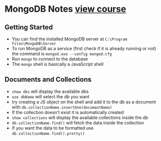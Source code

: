 # MongoDB Notes [view course](https://www.linkedin.com/learning/learning-mongodb)
## Getting Started
- You can find the installed MongoDB server at `C:\Program Files\MongoDB\Server`
- To run MongoDB as a service (first check if it is already running or not) the command is `mongod.exe --config mongod.cfg`
- Run `mongo` to connect  to the database
- The `mongo` shell is basically a JavaScript shell 
## Documents and Collections
- `show dbs` will display the available dbs
- `use dbName` will select the db you want
- try creating a JS object on the shell and add it to the db as a document with `db.collectionName.insertOne(documentName)`
- If the collection doesn't exist it is automatically created
- `show collections` will display the available collections inside the db
- `db.collectionName.find()` will fetch the data inside the collection
- If you want the data to be formatted use `db.collectionName.find().pretty()` 
